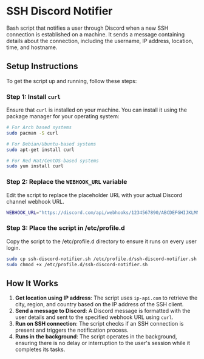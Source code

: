 # SSH Discord Notifier

Bash script that notifies a user through Discord when a new SSH connection is established on a machine. It sends a message containing details about the connection, including the username, IP address, location, time, and hostname.

## Setup Instructions

To get the script up and running, follow these steps:

### Step 1: Install `curl`

Ensure that `curl` is installed on your machine. You can install it using the package manager for your operating system:

```bash
# For Arch based systems
sudo pacman -S curl

# For Debian/Ubuntu-based systems
sudo apt-get install curl

# For Red Hat/CentOS-based systems
sudo yum install curl
```

### Step 2: Replace the `WEBHOOK_URL` variable

Edit the script to replace the placeholder URL with your actual Discord channel webhook URL.

```bash
WEBHOOK_URL="https://discord.com/api/webhooks/1234567890/ABCDEFGHIJKLMN1234567890"
```

### Step 3: Place the script in /etc/profile.d

Copy the script to the /etc/profile.d directory to ensure it runs on every user login.

```bash
sudo cp ssh-discord-notifier.sh /etc/profile.d/ssh-discord-notifier.sh
sudo chmod +x /etc/profile.d/ssh-discord-notifier.sh
```

## How It Works

1. **Get location using IP address**: The script uses `ip-api.com` to retrieve the city, region, and country based on the IP address of the SSH client.
2. **Send a message to Discord**: A Discord message is formatted with the user details and sent to the specified webhook URL using `curl`.
3. **Run on SSH connection**: The script checks if an SSH connection is present and triggers the notification process.
4. **Runs in the background**: The script operates in the background, ensuring there is no delay or interruption to the user's session while it completes its tasks.
